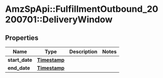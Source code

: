 # AmzSpApi::FulfillmentOutbound_20200701::DeliveryWindow

## Properties
Name | Type | Description | Notes
------------ | ------------- | ------------- | -------------
**start_date** | [**Timestamp**](Timestamp.md) |  | 
**end_date** | [**Timestamp**](Timestamp.md) |  | 

